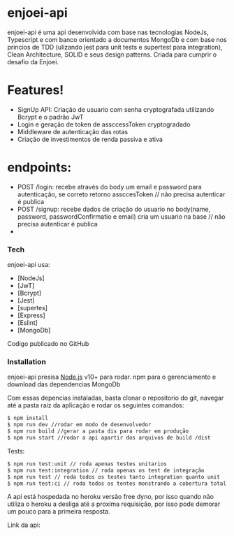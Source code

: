 # enjoei-api

enjoei-api é uma api desenvolvida com base nas tecnologias NodeJs, Typescript e com banco orientado a documentos MongoDb e com base nos princios de TDD (ulizando jest para unit tests e supertest para integration), Clean Architecture, SOLID e seus design patterns. Criada para cumprir o desafio da Enjoei.

# Features!
  - SignUp API: Criação de usuario com senha cryptografada utilizando Bcrypt e o padrão JwT
  - Login e geração de token de assccessToken cryptogradado
  - Middleware de autenticação das rotas
  - Criação de investimentos de renda passiva e ativa
  
# endpoints:
  - POST /login: recebe através do body um email e password para autenticação, se correto retorno assccesToken // não precisa autenticar é publica
  - POST /signup: recebe dados de criação do usuario no body(name, password, passwordConfirmatio e email) cria um usuario na base // não precisa autenticar é publica
  -
### Tech

enjoei-api usa:

* [NodeJs]
* [JwT]
* [Bcrypt]
* [Jest]
* [supertes]
* [Express]
* [Eslint]
* [MongoDb]

Codigo publicado no GitHub

### Installation

enjoei-api presisa [Node.js](https://nodejs.org/) v10+ para rodar.
npm para o gerenciamento e download das dependencias
MongoDb

Com essas depencias instaladas, basta clonar o repositorio do git, navegar até a pasta raiz da aplicação e rodar os seguintes comandos:

```sh
$ npm install
$ npm run dev //rodar em modo de desenvolvedor
$ npm run build //gerar a pasta dis para rodar em produção
$ npm run start //rodar a api apartir dos arquivos de build /dist
```

Tests:

```sh
$ npm run test:unit // roda apenas testes unitarios
$ npm run test:integration // roda apenas os test de integração
$ npm run test // roda todos os testes tanto integration quanto unit
$ npm run test:ci // roda todos os tentes monstrando a cobertura total
```

A api está hospedada no heroku versão free dyno, por isso quando não utiliza o heroku a desliga até a proxima requisição, por isso pode demorar um pouco para a primeira resposta.

Link da api: 